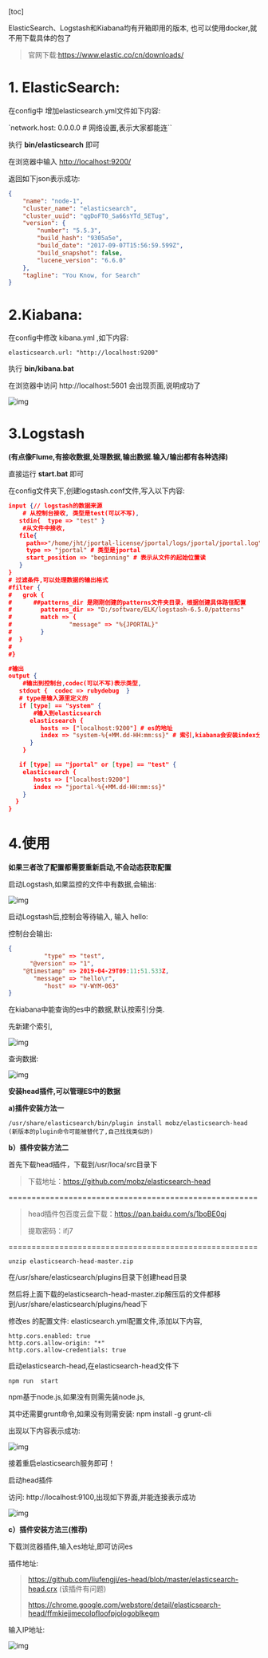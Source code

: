 [toc]

ElasticSearch、Logstash和Kiabana均有开箱即用的版本,  也可以使用docker,就不用下载具体的包了

> 官网下载:https://www.elastic.co/cn/downloads/

# **1. ElasticSearch:**

在config中 增加elasticsearch.yml文件如下内容:

`network.host: 0.0.0.0   # 网络设置,表示大家都能连``

执行 **bin/elasticsearch** 即可

在浏览器中输入 [http://localhost:9200/](http://10.101.90.171:9200/)

返回如下json表示成功:

```json
{
    "name": "node-1",
    "cluster_name": "elasticsearch",
    "cluster_uuid": "qgDoFT0_Sa66sYTd_5ETug",
    "version": {
        "number": "5.5.3",
        "build_hash": "9305a5e",
        "build_date": "2017-09-07T15:56:59.599Z",
        "build_snapshot": false,
        "lucene_version": "6.6.0"
    },
    "tagline": "You Know, for Search"
}
```



# **2.Kiabana:**

在config中修改 kibana.yml ,如下内容:

`elasticsearch.url: "http://localhost:9200"`

执行 **bin/kibana.bat**  

在浏览器中访问 http://localhost:5601 会出现页面,说明成功了

![img](https://gitee.com/xiaokunji/my-images/raw/master/myMD/20210711124600.png)

# **3.Logstash**

**(有点像Flume,有接收数据,处理数据,输出数据.输入/输出都有各种选择)**

直接运行 **start.bat**  即可

在config文件夹下,创建logstash.conf文件,写入以下内容:

```json
input {// logstash的数据来源
    # 从控制台接收, 类型是test(可以不写),
   stdin{  type => "test" }
    #从文件中接收,
   file{
     path=>"/home/jht/jportal-license/jportal/logs/jportal/jportal.log" # 从这个文件中接收,允许写多个文件,写在[]中,用","隔开,数组的格式
     type => "jportal" # 类型是jportal
     start_position => "beginning" # 表示从文件的起始位置读
   }
}
# 过滤条件,可以处理数据的输出格式
#filter {
#	grok {
#      ##patterns_dir 是刚刚创建的patterns文件夹目录，根据创建具体路径配置
#        patterns_dir => "D:/software/ELK/logstash-6.5.0/patterns"
#        match => {
#                "message" => "%{JPORTAL}"
#        }
#  }
#	
#}

#输出
output {
    #输出到控制台,codec(可以不写)表示类型,
   stdout {  codec => rubydebug  } 
   # type是输入源里定义的
   if [type] == "system" {
       #输入到elasticsearch
      elasticsearch {
         hosts => ["localhost:9200"] # es的地址
         index => "system-%{+MM.dd-HH:mm:ss}" # 索引,kiabana会安装index分类,这里可以按照项目或者日志级别等分类
      }
    }

   if [type] == "jportal" or [type] == "test" {
    elasticsearch {
       hosts => ["localhost:9200"]
       index => "jportal-%{+MM.dd-HH:mm:ss}"
    }
  }
}
```



# **4.使用**

**如果三者改了配置都需要重新启动,不会动态获取配置**

启动Logstash,如果监控的文件中有数据,会输出:

![img](https://gitee.com/xiaokunji/my-images/raw/master/myMD/20210711124608.png)

启动Logstash后,控制会等待输入, 输入 hello:

控制台会输出:

```json
{
          "type" => "test",
      "@version" => "1",
    "@timestamp" => 2019-04-29T09:11:51.533Z,
       "message" => "hello\r",
          "host" => "V-WYM-063"
}
```



在kiabana中能查询的es中的数据,默认按索引分类.

先新建个索引,

![img](https://gitee.com/xiaokunji/my-images/raw/master/myMD/20210711124612.png)

查询数据:

![img](https://gitee.com/xiaokunji/my-images/raw/master/myMD/20210711124615.png)

**安装head插件,可以管理ES中的数据**

**a)插件安装方法一**

`/usr/share/elasticsearch/bin/plugin install mobz/elasticsearch-head  (新版本的plugin命令可能被替代了,自己找找类似的)`

**b）插件安装方法二**

首先下载head插件，下载到/usr/loca/src目录下

> 下载地址：https://github.com/mobz/elasticsearch-head

======================================================

> head插件包百度云盘下载：https://pan.baidu.com/s/1boBE0qj
>
> 提取密码：ifj7

======================================================

`unzip elasticsearch-head-master.zip`

在/usr/share/elasticsearch/plugins目录下创建head目录

然后将上面下载的elasticsearch-head-master.zip解压后的文件都移到/usr/share/elasticsearch/plugins/head下

修改es 的配置文件: elasticsearch.yml配置文件,添加以下内容,

```properties
http.cors.enabled: true
http.cors.allow-origin: "*"
http.cors.allow-credentials: true
```



启动elasticsearch-head,在elasticsearch-head文件下

`npm run  start`

npm基于node.js,如果没有则需先装node.js,

其中还需要grunt命令,如果没有则需安装:  npm install -g grunt-cli

出现以下内容表示成功:

![img](https://gitee.com/xiaokunji/my-images/raw/master/myMD/20210711124622.png)

接着重启elasticsearch服务即可！

启动head插件

访问: http://localhost:9100,出现如下界面,并能连接表示成功

![img](https://gitee.com/xiaokunji/my-images/raw/master/myMD/20210711124625.png)

**c）插件安装方法三(推荐)**

下载浏览器插件,输入es地址,即可访问es

插件地址:  

> https://github.com/liufengji/es-head/blob/master/elasticsearch-head.crx (该插件有问题)
>
> https://chrome.google.com/webstore/detail/elasticsearch-head/ffmkiejjmecolpfloofpjologoblkegm

输入IP地址:

![img](https://gitee.com/xiaokunji/my-images/raw/master/myMD/20210711124629.png)